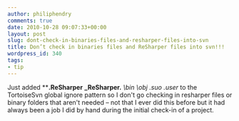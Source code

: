 ```yaml
---
author: philiphendry
comments: true
date: 2010-10-28 09:07:33+00:00
layout: post
slug: dont-check-in-binaries-files-and-resharper-files-into-svn
title: Don’t check in binaries files and ReSharper files into svn!!!
wordpress_id: 340
tags:
- tip
---
```


Just added ****.ReSharper** **\_ReSharper.** *\bin* *\obj* *.suo *.user** to the TortoiseSvn global ignore pattern so I don't go checking in resharper files or binary folders that aren't needed – not that I ever did this before but it had always been a job I did by hand during the initial check-in of a project.
